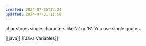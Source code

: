 ```yaml
---
created: 2024-07-25T13:24
updated: 2024-07-31T11:58
---
```

char stores single characters like 'a' or 'B'. You use single quotes.

[[java]] [[Java Variables]]